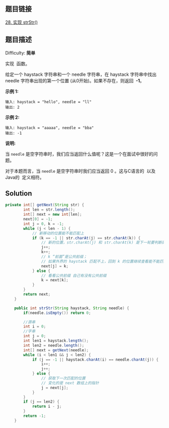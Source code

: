 
## 题目链接

[28\. 实现 strStr()](https://leetcode-cn.com/problems/implement-strstr/)

## 题目描述

Difficulty: **简单**


实现  函数。

给定一个 haystack 字符串和一个 needle 字符串，在 haystack 字符串中找出 needle 字符串出现的第一个位置 (从0开始)。如果不存在，则返回  **-1**。

**示例 1:**

```
输入: haystack = "hello", needle = "ll"
输出: 2
```

**示例 2:**

```
输入: haystack = "aaaaa", needle = "bba"
输出: -1
```

**说明:**

当 `needle` 是空字符串时，我们应当返回什么值呢？这是一个在面试中很好的问题。

对于本题而言，当 `needle` 是空字符串时我们应当返回 0 。这与C语言的  以及 Java的  定义相符。


## Solution


```java
private int[] getNext(String str) {
        int len = str.length();
        int[] next = new int[len];
        next[0] = -1;
        int j = 0, k = -1;
        while (j < len - 1) {
            // 新移动的位置能不能匹配上
            if (k == -1 || str.charAt(j) == str.charAt(k)) {
                // 新的位置，str.charAt(j) 和 str.charAt(k) 是下一轮要判断的
                j++;
                k++;
                // k “前面”是公共前缀；
                // 如果外界的 haystack 匹配不上，回到 k 的位置继续查看能不能匹配 （这里的 j 和 k 都是新位置的 j 和 kz）
                next[j] = k;
            } else {
                // 看看公共前缀 自己有没有公共前缀
                k = next[k];
            }
        }
        return next;
    }

    public int strStr(String haystack, String needle) {
        if(needle.isEmpty()) return 0;

        //源串
        int i = 0;
        //字串
        int j = 0;
        int len1 = haystack.length();
        int len2 = needle.length();
        int[] next = getNext(needle);
        while (i < len1 && j < len2) {
            if (j == -1 || haystack.charAt(i) == needle.charAt(j)) {
                i++;
                j++;
            } else {
                // 获取下一次匹配的位置
                // 变化的是 next 数组上的指针
                j = next[j];
            }
        }
        if (j == len2) {
            return i - j;
        }
        return -1;
    }
```